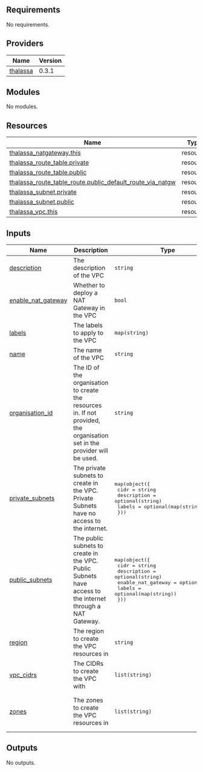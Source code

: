 <!-- BEGIN_TF_DOCS -->
## Requirements

No requirements.

## Providers

| Name | Version |
|------|---------|
| <a name="provider_thalassa"></a> [thalassa](#provider\_thalassa) | 0.3.1 |

## Modules

No modules.

## Resources

| Name | Type |
|------|------|
| [thalassa_natgateway.this](https://registry.terraform.io/providers/thalassa-cloud/thalassa/latest/docs/resources/natgateway) | resource |
| [thalassa_route_table.private](https://registry.terraform.io/providers/thalassa-cloud/thalassa/latest/docs/resources/route_table) | resource |
| [thalassa_route_table.public](https://registry.terraform.io/providers/thalassa-cloud/thalassa/latest/docs/resources/route_table) | resource |
| [thalassa_route_table_route.public_default_route_via_natgw](https://registry.terraform.io/providers/thalassa-cloud/thalassa/latest/docs/resources/route_table_route) | resource |
| [thalassa_subnet.private](https://registry.terraform.io/providers/thalassa-cloud/thalassa/latest/docs/resources/subnet) | resource |
| [thalassa_subnet.public](https://registry.terraform.io/providers/thalassa-cloud/thalassa/latest/docs/resources/subnet) | resource |
| [thalassa_vpc.this](https://registry.terraform.io/providers/thalassa-cloud/thalassa/latest/docs/resources/vpc) | resource |

## Inputs

| Name | Description | Type | Default | Required |
|------|-------------|------|---------|:--------:|
| <a name="input_description"></a> [description](#input\_description) | The description of the VPC | `string` | n/a | yes |
| <a name="input_enable_nat_gateway"></a> [enable\_nat\_gateway](#input\_enable\_nat\_gateway) | Whether to deploy a NAT Gateway in the VPC | `bool` | `false` | no |
| <a name="input_labels"></a> [labels](#input\_labels) | The labels to apply to the VPC | `map(string)` | `{}` | no |
| <a name="input_name"></a> [name](#input\_name) | The name of the VPC | `string` | n/a | yes |
| <a name="input_organisation_id"></a> [organisation\_id](#input\_organisation\_id) | The ID of the organisation to create the resources in. If not provided, the organisation set in the provider will be used. | `string` | n/a | yes |
| <a name="input_private_subnets"></a> [private\_subnets](#input\_private\_subnets) | The private subnets to create in the VPC. Private Subnets have no access to the internet. | <pre>map(object({<br/>    cidr        = string<br/>    description = optional(string)<br/>    labels      = optional(map(string))<br/>  }))</pre> | `{}` | no |
| <a name="input_public_subnets"></a> [public\_subnets](#input\_public\_subnets) | The public subnets to create in the VPC. Public Subnets have access to the internet through a NAT Gateway. | <pre>map(object({<br/>    cidr               = string<br/>    description        = optional(string)<br/>    enable_nat_gateway = optional(bool)<br/>    labels             = optional(map(string))<br/>  }))</pre> | `{}` | no |
| <a name="input_region"></a> [region](#input\_region) | The region to create the VPC resources in | `string` | `"nl-01"` | no |
| <a name="input_vpc_cidrs"></a> [vpc\_cidrs](#input\_vpc\_cidrs) | The CIDRs to create the VPC with | `list(string)` | <pre>[<br/>  "10.0.0.0/16"<br/>]</pre> | no |
| <a name="input_zones"></a> [zones](#input\_zones) | The zones to create the VPC resources in | `list(string)` | <pre>[<br/>  "nl-01a",<br/>  "nl-01b",<br/>  "nl-01c"<br/>]</pre> | no |

## Outputs

No outputs.
<!-- END_TF_DOCS -->